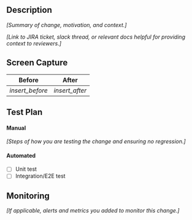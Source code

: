 ## Description

_[Summary of change, motivation, and context.]_

_[Link to JIRA ticket, slack thread, or relevant docs helpful for providing context to reviewers.]_

## Screen Capture
| Before           | After           |
| ---------------- |-----------------|
|  _insert_before_ | _insert_after_  |


## Test Plan
#### Manual

_[Steps of how you are testing the change and ensuring no regression.]_

#### Automated
- [ ] Unit test
- [ ] Integration/E2E test

## Monitoring

_[If applicable, alerts and metrics you added to monitor this change.]_
